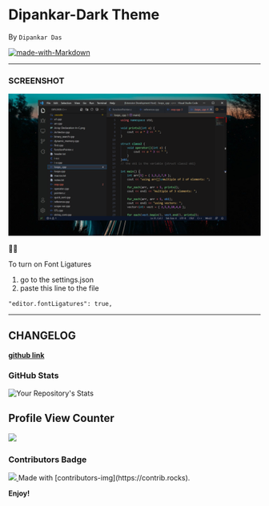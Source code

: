 # Dipankar-Dark Theme 
By `Dipankar Das`



[![made-with-Markdown](https://img.shields.io/badge/Made%20with-Markdown-1f425f.svg)](http://commonmark.org)

<hr>

### SCREENSHOT
![alt text](image2.png)

🎉✨

To turn on Font Ligatures
1. go to the settings.json
2. paste this line to the file
```
"editor.fontLigatures": true,
```
<hr>

## CHANGELOG
[**github link**](https://github.com/dipsonu10/dark-theme-custom/blob/main/CHANGELOG.md)



### GitHub Stats
![Your Repository's Stats](https://github-readme-stats.vercel.app/api?username=dipsonu10&show_icons=true&theme=radical&hide_border=true)

## Profile View Counter
<img src="https://komarev.com/ghpvc/?username=dipsonu10"/>

### Contributors Badge
<a href="https://github.com/dipsonu10/dark-theme-custom/graphs/contributors">
<img src="https://contrib.rocks/image?repo=dipsonu10/dark-theme-custom" />
</a>
Made with [contributors-img](https://contrib.rocks).

**Enjoy!**
